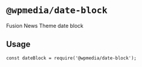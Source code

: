 # `@wpmedia/date-block`

Fusion News Theme date block

## Usage

```
const dateBlock = require('@wpmedia/date-block');
```

